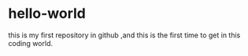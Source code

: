 # hello-world
this is my first repository in github ,and this is the first time to get in this coding world.
